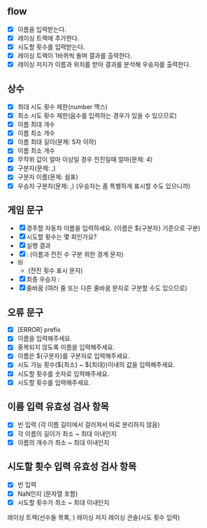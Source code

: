 ## flow

- [x] 이름을 입력받는다.
- [x] 레이싱 트랙에 추가한다.
- [x] 시도할 횟수를 입력받는다.
- [x] 레이싱 트랙이 1바퀴씩 돌며 결과를 츨력한다.
- [x] 레이싱 저지가 이름과 위치를 받아 결과를 분석해 우숭자를 출력한다.

## 상수

- [x] 최대 시도 횟수 제한(number 맥스)
- [x] 최소 시도 횟수 제한(음수를 입력하는 경우가 있을 수 있으므로)
- [x] 이름 최대 개수
- [x] 이름 최소 개수
- [x] 이름 최대 길이(문제: 5자 이하)
- [x] 이름 최소 개수
- [x] 무작위 값이 얼마 이상일 경우 전진일때 얼마(문제: 4)
- [x] 구분자(문제: ,)
- [x] 구분자 이름(문제: 쉼표)
- [x] 우승자 구분자(문제: ,) (우승자는 좀 특별하게 표시할 수도 있으니까)

## 게임 문구

- [x] 경주할 자동차 이름을 입력하세요. (이름은 ${구분자} 기준으로 구분)
- [x] 시도할 횟수는 몇 회인가요?
- [x] 실행 결과
- [x] : (이름과 전진 수 구분 위한 경계 문자)
- [x] - (전진 횟수 표시 문자)
- [x] 최종 우승자 :
- [x] 줄바꿈 (여러 줄 또는 다른 줄바꿈 문자로 구분할 수도 있으므로)

## 오류 문구

- [x] [ERROR] prefix
- [x] 이름을 입력해주세요.
- [x] 중복되지 않도록 이름을 입력해주세요.
- [x] 이름은 ${구분자}를 구분자로 입력해주세요.
- [x] 시도 가능 횟수(${최소} ~ ${최대})이내의 값을 입력해주세요.
- [x] 시도할 횟수를 숫자로 입력해주세요.
- [x] 시도할 횟수를 입력해주세요.

## 이름 입력 유효성 검사 항목

- [x] 빈 입력 (각 이름 길이에서 걸러져서 따로 분리하지 않음)
- [x] 각 이름의 길이가 최소 ~ 최대 이내인지
- [x] 이름의 개수가 최소 ~ 최대 이내인지

## 시도할 횟수 입력 유효성 검사 항목

- [x] 빈 입력
- [x] NaN인지 (문자열 포함)
- [x] 시도할 횟수가 최소 ~ 최대 이내인지

레이싱 트랙(선수들 목록, )
레이싱 저지
레이싱 콘솔(시도 횟수 입력)
